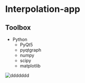 # Interpolation-app
 
 ## Toolbox

-   Python
    -   PyQt5
    -   pyqtgraph
    -   numpy
    -   scipy
    -   matplotlib
   
   
   ![ddddddd](https://user-images.githubusercontent.com/61358936/148752268-0d3f7b62-acb5-4ad4-9fa7-908acffd1136.PNG)


